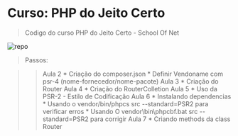# Curso: PHP do Jeito Certo

> Codigo do curso PHP do Jeito Certo - School Of Net

![repo](https://raw.githubusercontent.com/fernandovaller/repo/master/screenshot.png)

> Passos:

>> Aula 2
	* Criação do composer.json
	* Definir Vendoname com psr-4 (nome-fornecedor/nome-pacote)
>> Aula 3
	* Criação do Router	
>> Aula 4
	* Criação do RouterColletion
>> Aula 5
	* Uso da PSR-2 - Estilo de Codificação
>> Aula 6
    * Instalando dependencias
    * Usando o vendor/bin/phpcs src --standard=PSR2 para verificar erros
    * Usando O vendor\bin\phpcbf.bat src --standard=PSR2 para corrigir 
>> Aula 7
	* Criando methods da class Router